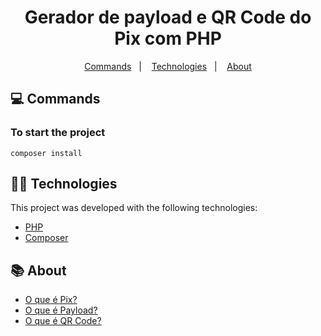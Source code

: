 
<h1 align="center">
    Gerador de payload e QR Code do Pix com PHP
</h1>

<p align="center">
  <a href="#-commands">Commands</a>&nbsp;&nbsp;&nbsp;|&nbsp;&nbsp;&nbsp;
  <a href="#-technologies">Technologies</a>&nbsp;&nbsp;&nbsp;|&nbsp;&nbsp;&nbsp;
  <a href="#-about">About</a>
</p>

## 💻 Commands

### To start the project
    composer install
    
    
## 👨‍💻 Technologies

This project was developed with the following technologies:

- [PHP](https://www.php.net/)
- [Composer](https://getcomposer.org/)
    

## 📚 About

- [O que é Pix?](https://www.bcb.gov.br/estabilidadefinanceira/pix)
- [O que é Payload?](https://pt.stackoverflow.com/questions/188469/o-que-%C3%A9-payload)
- [O que é QR Code?](https://olhardigital.com.br/2019/09/14/noticias/voce-sabe-o-que-e-o-qr-code-a-gente-explica/)
